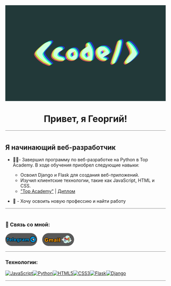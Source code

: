<div align="center" style="margin-top: 40px;">
  <img src="assets/images/code1.gif" width="700" height="300" style="display: block; margin: 0 auto;">
</div>


<h1 align="center">Привет, я Георгий!</h1>

<hr style="width: 100%; margin: 0; margin-top: 5px; margin-bottom: 40px; opacity: 0.5;">

## Я начинающий веб-разработчик

-  👨‍🎓- Завершил программу по веб-разработке на Python в Top Academy. В ходе обучения приобрел следующие навыки:

      - Освоил Django и Flask для создания веб-приложений.
   - Изучил клиентские технологии, такие как JavaScript, HTML и CSS.
   - ["Top Academy"](https://msk.top-academy.ru) | [Диплом](assets/pdf/диплом.pdf)


   
- 💼 - Хочу освоить новую профессию и найти работу 

<hr style="width: 100%; margin: 0; margin-top: 5px; margin-bottom: 40px; opacity: 0.5;">


### 💬 Связь со мной:

[![Telegram](assets/images/telegram.png)](https://t.me/mrgiorgio8)&nbsp;&nbsp;&nbsp;
[![Gmail](assets/images/gmail.png)](mailto:gerorge.oblivantsev8@gmail.com)




<hr style="width: 100%; margin: 0; margin-top: 5px; margin-bottom: 20px; opacity: 0.5;">


### Технологии:

<p align="left">
<a href="https://developer.mozilla.org/en-US/docs/Web/JavaScript" target="_blank" rel="noreferrer"><img src="https://raw.githubusercontent.com/danielcranney/readme-generator/main/public/icons/skills/javascript-colored.svg" width="36" height="36" alt="JavaScript" /></a><a href="https://www.python.org/" target="_blank" rel="noreferrer"><img src="https://raw.githubusercontent.com/danielcranney/readme-generator/main/public/icons/skills/python-colored.svg" width="36" height="36" alt="Python" /></a><a href="https://developer.mozilla.org/en-US/docs/Glossary/HTML5" target="_blank" rel="noreferrer"><img src="https://raw.githubusercontent.com/danielcranney/readme-generator/main/public/icons/skills/html5-colored.svg" width="36" height="36" alt="HTML5" /></a><a href="https://www.w3.org/TR/CSS/#css" target="_blank" rel="noreferrer"><img src="https://raw.githubusercontent.com/danielcranney/readme-generator/main/public/icons/skills/css3-colored.svg" width="36" height="36" alt="CSS3" /></a><a href="https://flask.palletsprojects.com/en/2.0.x/" target="_blank" rel="noreferrer"><img src="https://raw.githubusercontent.com/danielcranney/readme-generator/main/public/icons/skills/flask-colored.svg" width="36" height="36" alt="Flask" /></a><a href="https://www.djangoproject.com/" target="_blank" rel="noreferrer"><img src="https://raw.githubusercontent.com/danielcranney/readme-generator/main/public/icons/skills/django-colored.svg" width="36" height="36" alt="Django" /></a>
</p>
<hr style="width: 100%; margin: 0; margin-top: 5px; margin-bottom: 20px; opacity: 0.5;">





<!--
**MRGeorgioDev8/MRGeorgioDev8** is a ✨ _special_ ✨ repository because its `README.md` (this file) appears on your GitHub profile.

Here are some ideas to get you started:

- 🔭 I’m currently working on ...
- 🌱 I’m currently learning ...
- 👯 I’m looking to collaborate on ...
- 🤔 I’m looking for help with ...
- 💬 Ask me about ...
- 📫 How to reach me: ...
- 😄 Pronouns: ...
- ⚡ Fun fact: ...
-->
